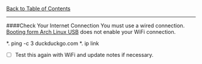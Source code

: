 [Back to Table of Contents](../README.md)
***

####Check Your Internet Connection
You must use a wired connection.  [Booting form Arch Linux
USB](boot-from-usb.com) does not enable your WiFi connection.

*. ping -c 3 duckduckgo.com
*. ip link

- [ ] Test this again with WiFi and update notes if necessary.

